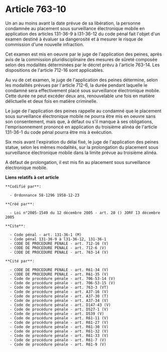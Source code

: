 # Article 763-10

Un an au moins avant la date prévue de sa libération, la personne condamnée au placement sous surveillance électronique
mobile en application des articles 131-36-9 à l31-36-12 du code pénal fait l'objet d'un examen destiné à évaluer sa
dangerosité et à mesurer le risque de commission d'une nouvelle infraction.

Cet examen est mis en oeuvre par le juge de l'application des peines, après avis de la commission pluridisciplinaire des
mesures de sûreté composée selon des modalités déterminées par le décret prévu à l'article 763-14. Les dispositions de
l'article 712-16 sont applicables.

Au vu de cet examen, le juge de l'application des peines détermine, selon les modalités prévues par l'article 712-6, la durée
pendant laquelle le condamné sera effectivement placé sous surveillance électronique mobile. Cette durée ne peut excéder deux
ans, renouvelable une fois en matière délictuelle et deux fois en matière criminelle.

Le juge de l'application des peines rappelle au condamné que le placement sous surveillance électronique mobile ne pourra
être mis en oeuvre sans son consentement, mais que, à défaut ou s'il manque à ses obligations, l'emprisonnement prononcé en
application du troisième alinéa de l'article 131-36-1 du code pénal pourra être mis à exécution.

Six mois avant l'expiration du délai fixé, le juge de l'application des peines statue, selon les mêmes modalités, sur la
prolongation du placement sous surveillance électronique mobile dans la limite prévue au troisième alinéa.

A défaut de prolongation, il est mis fin au placement sous surveillance électronique mobile.

**Liens relatifs à cet article**

	**Codifié par**:

	  - Ordonnance 58-1296 1958-12-23

	**Créé par**:

	  - Loi n°2005-1549 du 12 décembre 2005 - art. 20 () JORF 13 décembre 2005

	**Cite**:

	  - Code pénal - art. 131-36-1 (M)
	  - Code pénal 131-36-9 à l31-36-12, 131-36-1
	  - CODE DE PROCEDURE PENALE - art. 712-16 (V)
	  - CODE DE PROCEDURE PENALE - art. 712-6 (V)
	  - CODE DE PROCEDURE PENALE - art. 763-14 (V)

	**Cité par**:

	  - CODE DE PROCEDURE PENALE - art. R61-34 (V)
	  - CODE DE PROCEDURE PENALE - art. R61-35 (V)
	  - Code de procédure pénale - art. 706-53-14 (V)
	  - Code de procédure pénale - art. 706-53-15 (V)
	  - Code de procédure pénale - art. 763-3 (VT)
	  - Code de procédure pénale - art. A37-16 (V)
	  - Code de procédure pénale - art. A37-30 (T)
	  - Code de procédure pénale - art. A37-34 (V)
	  - Code de procédure pénale - art. D147-43 (V)
	  - Code de procédure pénale - art. D527-1 (V)
	  - Code de procédure pénale - art. D539 (V)
	  - Code de procédure pénale - art. R61-11 (V)
	  - Code de procédure pénale - art. R61-27 (V)
	  - Code de procédure pénale - art. R61-30 (V)
	  - Code de procédure pénale - art. R61-32 (V)
	  - Code de procédure pénale - art. R61-33 (V)
	  - Code de procédure pénale - art. R61-7 (V)
	  - Code de procédure pénale - art. R61-9 (V)
